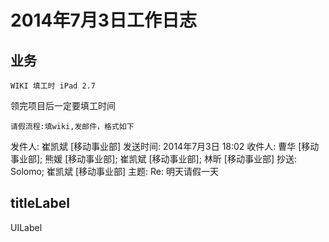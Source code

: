 # 2014年7月3日工作日志

## 业务

	WIKI 填工时 iPad 2.7
领完项目后一定要填工时间

	请假流程:填wiki,发邮件，格式如下
发件人: 崔凯斌 [移动事业部] 
发送时间: 2014年7月3日 18:02
收件人: 曹华 [移动事业部]; 熊媛 [移动事业部]; 崔凯斌 [移动事业部]; 林昕 [移动事业部]
抄送: Solomo; 崔凯斌 [移动事业部]
主题: Re: 明天请假一天



## titleLabel

UILabel 